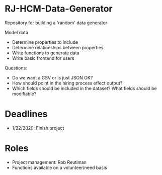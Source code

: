# RJ-HCM-Data-Generator
Repository for building a 'random' data generator

Model data
 - Determine properties to include
 - Determine relationships between properties
 - Write functions to generate data
 - Write basic frontend for users

Questions:
* Do we want a CSV or is just JSON OK? 
* How should point in the hiring process effect output? 
* Which fields should be included in the dataset?  What fields should be modifiable?

# Deadlines

* 1/22/2020: Finish project

# Roles
* Project management: Rob Reutiman
* Functions available on a volunteer/need basis

